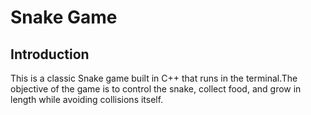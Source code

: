 # Snake Game

## Introduction
This is a classic Snake game built in C++ that runs in the terminal.The objective of the game is to control the snake, collect food, and grow in length while avoiding 
collisions itself.
